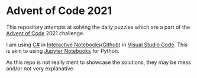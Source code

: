 # Advent of Code 2021

This repository attempts at solving the daily puzzles which are a part of the [Advent of Code](https://adventofcode.com/) 2021 challenge.

I am using [C#](https://docs.microsoft.com/en-us/dotnet/csharp/) in [Interactive Notebooks](https://marketplace.visualstudio.com/items?itemName=ms-dotnettools.dotnet-interactive-vscode)([Github](https://github.com/dotnet/interactive)) in [Visual Studio Code](https://code.visualstudio.com/). This is akin to using [Jupyter Notebooks](https://jupyter.org/) for Python.

As this repo is not really ment to showcase the solutions, they may be mess and/or not very explanative.